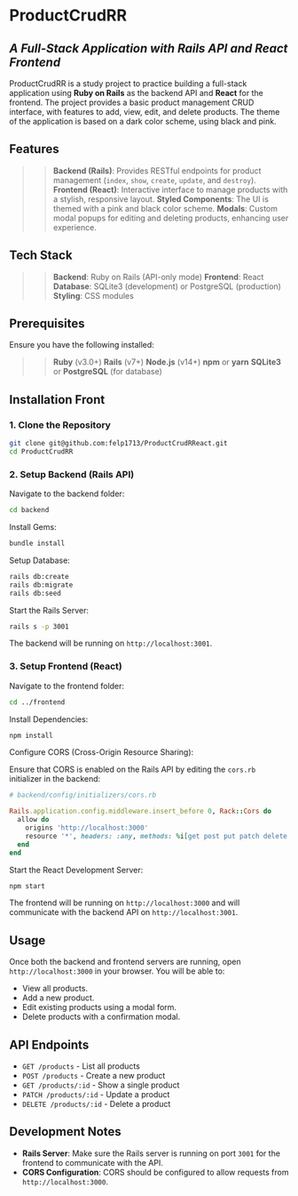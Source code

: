 # ProductCrudRR

## _A Full-Stack Application with Rails API and React Frontend_

ProductCrudRR is a study project to practice building a full-stack application using **Ruby on Rails** as the backend API and **React** for the frontend. The project provides a basic product management CRUD interface, with features to add, view, edit, and delete products. The theme of the application is based on a dark color scheme, using black and pink.

## Features

>> **Backend (Rails)**: Provides RESTful endpoints for product management (`index`, `show`, `create`, `update`, and `destroy`).
>> **Frontend (React)**: Interactive interface to manage products with a stylish, responsive layout.
>> **Styled Components**: The UI is themed with a pink and black color scheme.
>> **Modals**: Custom modal popups for editing and deleting products, enhancing user experience.

## Tech Stack

>> **Backend**: Ruby on Rails (API-only mode)
>> **Frontend**: React
>> **Database**: SQLite3 (development) or PostgreSQL (production)
>> **Styling**: CSS modules

## Prerequisites

Ensure you have the following installed:

>> **Ruby** (v3.0+)
>> **Rails** (v7+)
>> **Node.js** (v14+)
>> **npm** or **yarn**
>> **SQLite3** or **PostgreSQL** (for database)

## Installation Front

### 1. Clone the Repository

```sh
git clone git@github.com:felp1713/ProductCrudRReact.git
cd ProductCrudRR
```

### 2. Setup Backend (Rails API)

Navigate to the backend folder:

```sh
cd backend
```

Install Gems:

```sh
bundle install
```

Setup Database:

```sh
rails db:create
rails db:migrate
rails db:seed
```

Start the Rails Server:

```sh
rails s -p 3001
```

The backend will be running on `http://localhost:3001`.

### 3. Setup Frontend (React)

Navigate to the frontend folder:

```sh
cd ../frontend
```

Install Dependencies:

```sh
npm install
```

Configure CORS (Cross-Origin Resource Sharing):

Ensure that CORS is enabled on the Rails API by editing the `cors.rb` initializer in the backend:

```ruby
# backend/config/initializers/cors.rb

Rails.application.config.middleware.insert_before 0, Rack::Cors do
  allow do
    origins 'http://localhost:3000'
    resource '*', headers: :any, methods: %i[get post put patch delete options head]
  end
end
```

Start the React Development Server:

```sh
npm start
```

The frontend will be running on `http://localhost:3000` and will communicate with the backend API on `http://localhost:3001`.

## Usage

Once both the backend and frontend servers are running, open `http://localhost:3000` in your browser. You will be able to:

- View all products.
- Add a new product.
- Edit existing products using a modal form.
- Delete products with a confirmation modal.

## API Endpoints

- `GET /products` - List all products
- `POST /products` - Create a new product
- `GET /products/:id` - Show a single product
- `PATCH /products/:id` - Update a product
- `DELETE /products/:id` - Delete a product

## Development Notes

- **Rails Server**: Make sure the Rails server is running on port `3001` for the frontend to communicate with the API.
- **CORS Configuration**: CORS should be configured to allow requests from `http://localhost:3000`.